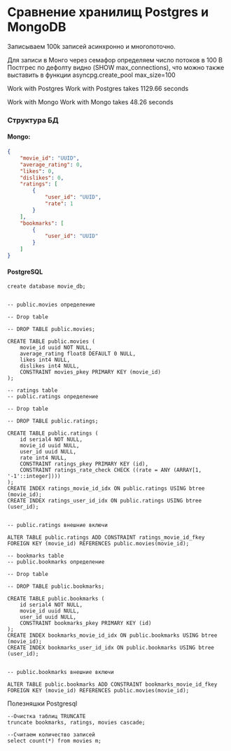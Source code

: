 # Сравнение хранилищ Postgres и MongoDB

Записываем 100k записей асинхронно и многопоточно.

Для записи в Монго через семафор определяем число потоков в 100
В Постгрес по дефолту видно (SHOW max_connections), что можно также \
выставить в функции asyncpg.create_pool max_size=100

Work with Postgres
Work with Postgres takes 1129.66 seconds

Work with Mongo
Work with Mongo takes 48.26 seconds

### Структура БД
#### Mongo:
```json
{
    "movie_id": "UUID",
    "average_rating": 0,
    "likes": 0,
    "dislikes": 0,
    "ratings": [
        {
            "user_id": "UUID",
            "rate": 1
        }
    ],
    "bookmarks": [
        {
            "user_id": "UUID"
        }
    ]
}
```


#### PostgreSQL
```postgresql
create database movie_db;


-- public.movies определение

-- Drop table

-- DROP TABLE public.movies;

CREATE TABLE public.movies (
	movie_id uuid NOT NULL,
	average_rating float8 DEFAULT 0 NULL,
	likes int4 NULL,
	dislikes int4 NULL,
	CONSTRAINT movies_pkey PRIMARY KEY (movie_id)
);

-- ratings table
-- public.ratings определение

-- Drop table

-- DROP TABLE public.ratings;

CREATE TABLE public.ratings (
	id serial4 NOT NULL,
	movie_id uuid NULL,
	user_id uuid NULL,
	rate int4 NULL,
	CONSTRAINT ratings_pkey PRIMARY KEY (id),
	CONSTRAINT ratings_rate_check CHECK ((rate = ANY (ARRAY[1, '-1'::integer])))
);
CREATE INDEX ratings_movie_id_idx ON public.ratings USING btree (movie_id);
CREATE INDEX ratings_user_id_idx ON public.ratings USING btree (user_id);


-- public.ratings внешние включи

ALTER TABLE public.ratings ADD CONSTRAINT ratings_movie_id_fkey FOREIGN KEY (movie_id) REFERENCES public.movies(movie_id);

-- bookmarks table
-- public.bookmarks определение

-- Drop table

-- DROP TABLE public.bookmarks;

CREATE TABLE public.bookmarks (
	id serial4 NOT NULL,
	movie_id uuid NULL,
	user_id uuid NULL,
	CONSTRAINT bookmarks_pkey PRIMARY KEY (id)
);
CREATE INDEX bookmarks_movie_id_idx ON public.bookmarks USING btree (movie_id);
CREATE INDEX bookmarks_user_id_idx ON public.bookmarks USING btree (user_id);


-- public.bookmarks внешние включи

ALTER TABLE public.bookmarks ADD CONSTRAINT bookmarks_movie_id_fkey FOREIGN KEY (movie_id) REFERENCES public.movies(movie_id);
```

Полезняшки Postgresql
```postgresql
--Очистка таблиц TRUNCATE
truncate bookmarks, ratings, movies cascade;

--Считаем количество записей
select count(*) from movies m; 
```
